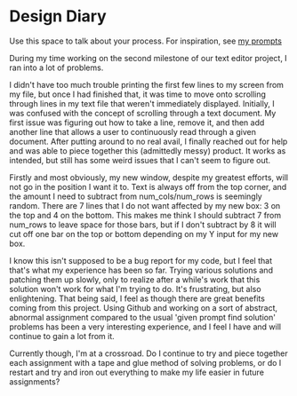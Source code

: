 # Design Diary
Use this space to talk about your process.  For inspiration, see [my prompts](../../../docs/sample_reflection.md) 

During my time working on the second milestone of our text editor project, I ran into a lot of problems.

I didn't have too much trouble printing the first few lines to my screen from my file, but once I had finished that, it was time to move onto scrolling through lines in my text file that weren't immediately displayed. Initially, I was confused with the concept of scrolling through a text document. My first issue was figuring out how to take a line, remove it, and then add another line that allows a user to continuously read through a given document. After putting around to no real avail, I finally reached out for help and was able to piece together this (admittedly messy) product. It works as intended, but still has some weird issues that I can't seem to figure out.

Firstly and most obviously, my new window, despite my greatest efforts, will not go in the position I want it to. Text is always off from the top corner, and the amount I need to subtract from num_cols/num_rows is seemingly random. There are 7 lines that I do not want affected by my new box: 3 on the top and 4 on the bottom. This makes me think I should subtract 7 from num_rows to leave space for those bars, but if I don't subtract by 8 it will cut off one bar on the top or bottom depending on my Y input for my new box.

I know this isn't supposed to be a bug report for my code, but I feel that that's what my experience has been so far. Trying various solutions and patching them up slowly, only to realize after a while's work that this solution won't work for what I'm trying to do. It's frustrating, but also enlightening. That being said, I feel as though there are great benefits coming from this project. Using Github and working on a sort of abstract, abnormal assignment compared to the usual 'given prompt find solution' problems has been a very interesting experience, and I feel I have and will continue to gain a lot from it.

Currently though, I'm at a crossroad. Do I continue to try and piece together each assignment with a tape and glue method of solving problems, or do I restart and try and iron out everything to make my life easier in future assignments?